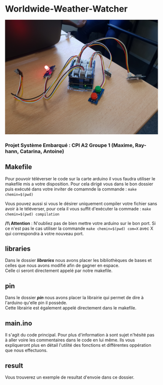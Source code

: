 # Worldwide-Weather-Watcher

![](https://github.com/MaxLinkle/Worldwide-Weather-Watcher/blob/master/carte.jpg)

### Projet Système Embarqué : CPI A2 Groupe 1 (Maxime, Ray-hann, Catarina, Antoine)

## Makefile

Pour pouvoir téléverser le code sur la carte arduino il vous faudra utiliser le makefile mis a votre disposition.
Pour cela dirigé vous dans le bon dossier puis exécuté dans votre inviter de comamnde la commande : `make chemin=$(pwd)`  

Vous pouvez aussi si vous le désirer uniquement compiler votre fichier sans avoir à le téléverser, pour cela il vous suffit d'exécuter la commade : `make chemin=$(pwd) compilation`

**/!\ Attention** : N'oubliez pas de bien mettre votre arduino sur le bon port. Si ce n'est pas le cas utiliser la commande `make chemin=$(pwd) com=X` avec X qui correspondra à votre nouveau port.

## libraries

Dans le dossier ***libraries*** nous avons placer les bibliothèques de bases et celles que nous avons modifié afin de gagner en espace.  
Celle ci seront directement appelé par notre makefile.

## pin

Dans le dossier ***pin*** nous avons placer la librairie qui permet de dire à l'arduino qu'elle pin il possède.  
Cette librairie est également appelé directement dans le makefile.

## main.ino

Il s'agit du code principal. 
Pour plus d'information à sont sujet n'hésité pas à aller voire les commentaires dans le code en lui même.
Ils vous expliqueront plus en détail l'utilité des fonctions et différentes oppération que nous effectuons. 

## result

Vous trouverez un exemple de resultat d'envoie dans ce dossier.
